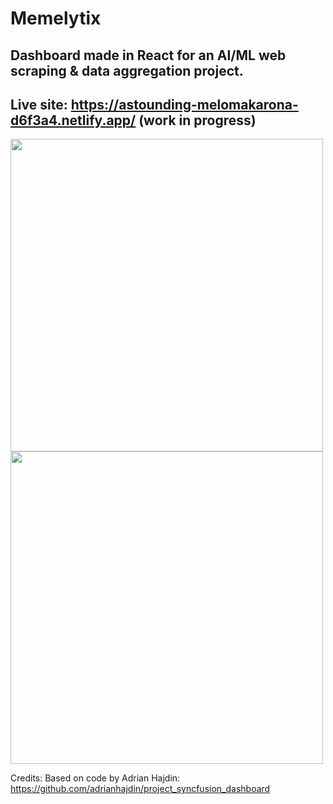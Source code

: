 # Memelytix 

## Dashboard made in React for an AI/ML web scraping & data aggregation project. 

## Live site: https://astounding-melomakarona-d6f3a4.netlify.app/ (work in progress)
<img src="https://iili.io/SM24uj.png" width="500">
<img src="https://iili.io/SM2LMB.png" width="500">

Credits: Based on code by Adrian Hajdin: https://github.com/adrianhajdin/project_syncfusion_dashboard
